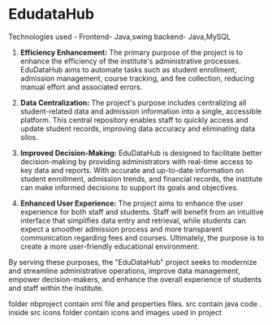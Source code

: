 # EdudataHub
Technologies used - Frontend- Java,swing
                    backend-  Java,MySQL
1. **Efficiency Enhancement:** The primary purpose of the project is to enhance the efficiency of the institute's administrative processes. EduDataHub aims to automate tasks such as student enrollment, admission management, course tracking, and fee collection, reducing manual effort and associated errors.

2. **Data Centralization:** The project's purpose includes centralizing all student-related data and admission information into a single, accessible platform. This central repository enables staff to quickly access and update student records, improving data accuracy and eliminating data silos.

3. **Improved Decision-Making:** EduDataHub is designed to facilitate better decision-making by providing administrators with real-time access to key data and reports. With accurate and up-to-date information on student enrollment, admission trends, and financial records, the institute can make informed decisions to support its goals and objectives.

4. **Enhanced User Experience:** The project aims to enhance the user experience for both staff and students. Staff will benefit from an intuitive interface that simplifies data entry and retrieval, while students can expect a smoother admission process and more transparent communication regarding fees and courses. Ultimately, the purpose is to create a more user-friendly educational environment.

By serving these purposes, the "EduDataHub" project seeks to modernize and streamline administrative operations, improve data management, empower decision-makers, and enhance the overall experience of students and staff within the institute.

folder nbproject contain xml file and properties files.
       src contain java code . inside src icons folder contain icons and images used in project 
